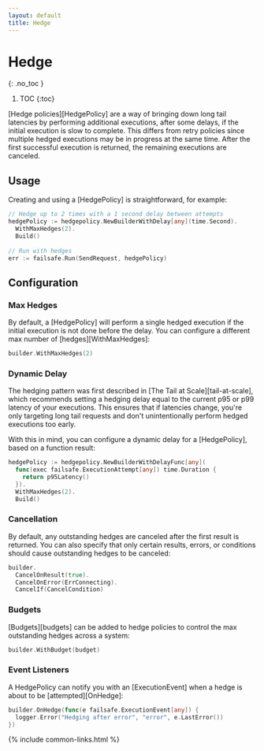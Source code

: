 ```yaml
---
layout: default
title: Hedge
---
```


# Hedge
{: .no_toc }

1. TOC
{:toc}

[Hedge policies][HedgePolicy] are a way of bringing down long tail latencies by performing additional executions, after some delays, if the initial execution is slow to complete. This differs from retry policies since multiple hedged executions may be in progress at the same time. After the first successful execution is returned, the remaining executions are canceled.

## Usage

Creating and using a [HedgePolicy] is straightforward, for example:

```go
// Hedge up to 2 times with a 1 second delay between attempts
hedgePolicy := hedgepolicy.NewBuilderWithDelay[any](time.Second).
  WithMaxHedges(2).
  Build()
  
// Run with hedges
err := failsafe.Run(SendRequest, hedgePolicy)
```

## Configuration

### Max Hedges

By default, a [HedgePolicy] will perform a single hedged execution if the initial execution is not done before the delay. You can configure a different max number of [hedges][WithMaxHedges]:

```go
builder.WithMaxHedges(2)
```

### Dynamic Delay

The hedging pattern was first described in [The Tail at Scale][tail-at-scale], which recommends setting a hedging delay equal to the current p95 or p99 latency of your executions. This ensures that if latencies change, you're only targeting long tail requests and don't unintentionally perform hedged executions too early. 

With this in mind, you can configure a dynamic delay for a [HedgePolicy], based on a function result:

```go
hedgePolicy := hedgepolicy.NewBuilderWithDelayFunc[any](
  func(exec failsafe.ExecutionAttempt[any]) time.Duration {
    return p95Latency()  
  }).
  WithMaxHedges(2).
  Build()
```

### Cancellation

By default, any outstanding hedges are canceled after the first result is returned. You can also specify that only certain results, errors, or conditions should cause outstanding hedges to be canceled:

```go
builder.
  CancelOnResult(true).
  CancelOnError(ErrConnecting).
  CancelIf(CancelCondition)
```

### Budgets

[Budgets][budgets] can be added to hedge policies to control the max outstanding hedges across a system:

```go
builder.WithBudget(budget)
```

### Event Listeners

A HedgePolicy can notify you with an [ExecutionEvent] when a hedge is about to be [attempted][OnHedge]:

```go
builder.OnHedge(func(e failsafe.ExecutionEvent[any]) {
  logger.Error("Hedging after error", "error", e.LastError())
})
```


{% include common-links.html %}